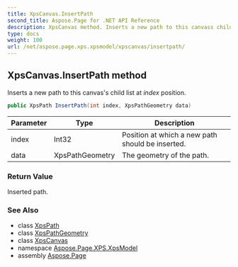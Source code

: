 ```yaml
---
title: XpsCanvas.InsertPath
second_title: Aspose.Page for .NET API Reference
description: XpsCanvas method. Inserts a new path to this canvass child list at index position
type: docs
weight: 100
url: /net/aspose.page.xps.xpsmodel/xpscanvas/insertpath/
---
```

## XpsCanvas.InsertPath method

Inserts a new path to this canvas's child list at *index* position.

```csharp
public XpsPath InsertPath(int index, XpsPathGeometry data)
```

| Parameter | Type | Description |
| --- | --- | --- |
| index | Int32 | Position at which a new path should be inserted. |
| data | XpsPathGeometry | The geometry of the path. |

### Return Value

Inserted path.

### See Also

* class [XpsPath](../../xpspath/)
* class [XpsPathGeometry](../../xpspathgeometry/)
* class [XpsCanvas](../)
* namespace [Aspose.Page.XPS.XpsModel](../../xpscanvas/)
* assembly [Aspose.Page](../../../)



